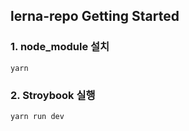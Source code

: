 ## lerna-repo Getting Started
### 1. node_module 설치
``` yarn ```

### 2. Stroybook 실행
``` yarn run dev ```
